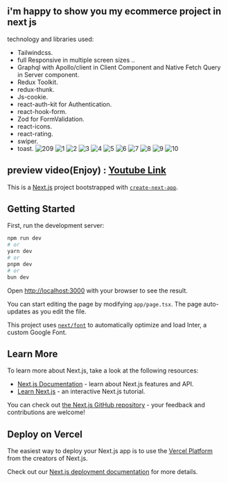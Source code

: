 ## i'm happy to show you my ecommerce project in next js
 technology and libraries used:
* Tailwindcss.
* full Responsive in multiple screen sizes ..
* Graphql with Apollo/client in Client Component and Native Fetch Query in Server component.
* Redux Toolkit.
* redux-thunk.
* Js-cookie.
* react-auth-kit for Authentication.
* react-hook-form.
* Zod for FormValidation.
* react-icons.
* react-rating.
* swiper.
* toast.
![209](https://github.com/mamadohack/That-s-Vigor-store/assets/147258336/28a06db3-9fb7-4090-8781-686d67904bd8)
![1](https://github.com/mamadohack/That-s-Vigor-store/assets/147258336/ca320e71-25c3-4dda-b5cc-4ff5a8b11a11)
![2](https://github.com/mamadohack/That-s-Vigor-store/assets/147258336/f8dcb89c-311c-4ff4-814b-4495ac0b846f)
![3](https://github.com/mamadohack/That-s-Vigor-store/assets/147258336/fc8ff8b6-38d1-4b8a-bc0a-aebdec401822)
![4](https://github.com/mamadohack/That-s-Vigor-store/assets/147258336/570c2565-633e-42cc-89f7-4f1a7da98caf)
![5](https://github.com/mamadohack/That-s-Vigor-store/assets/147258336/dbf675e9-48ed-4b5d-9819-fb2e151ea549)
![6](https://github.com/mamadohack/That-s-Vigor-store/assets/147258336/93600f52-2b63-46de-af23-efdc44e5574c)
![7](https://github.com/mamadohack/That-s-Vigor-store/assets/147258336/7f8be021-2c91-44e7-9af5-5d8924b57665)
![8](https://github.com/mamadohack/That-s-Vigor-store/assets/147258336/9a094d99-a6f7-4435-9d62-6794dae6b43d)
![9](https://github.com/mamadohack/That-s-Vigor-store/assets/147258336/5d6688fd-b7fb-4ba8-89ad-69a659d0b69c)
![10](https://github.com/mamadohack/That-s-Vigor-store/assets/147258336/f6335d8f-4d2e-469b-9437-605ca1c92edb)


preview video(Enjoy) : [Youtube Link](https://www.youtube.com/watch?v=nwvPqte6V8E)
-------------------
This is a [Next.js](https://nextjs.org/) project bootstrapped with [`create-next-app`](https://github.com/vercel/next.js/tree/canary/packages/create-next-app).

## Getting Started

First, run the development server:

```bash
npm run dev
# or
yarn dev
# or
pnpm dev
# or
bun dev
```

Open [http://localhost:3000](http://localhost:3000) with your browser to see the result.

You can start editing the page by modifying `app/page.tsx`. The page auto-updates as you edit the file.

This project uses [`next/font`](https://nextjs.org/docs/basic-features/font-optimization) to automatically optimize and load Inter, a custom Google Font.

## Learn More

To learn more about Next.js, take a look at the following resources:

- [Next.js Documentation](https://nextjs.org/docs) - learn about Next.js features and API.
- [Learn Next.js](https://nextjs.org/learn) - an interactive Next.js tutorial.

You can check out [the Next.js GitHub repository](https://github.com/vercel/next.js/) - your feedback and contributions are welcome!

## Deploy on Vercel

The easiest way to deploy your Next.js app is to use the [Vercel Platform](https://vercel.com/new?utm_medium=default-template&filter=next.js&utm_source=create-next-app&utm_campaign=create-next-app-readme) from the creators of Next.js.

Check out our [Next.js deployment documentation](https://nextjs.org/docs/deployment) for more details.
